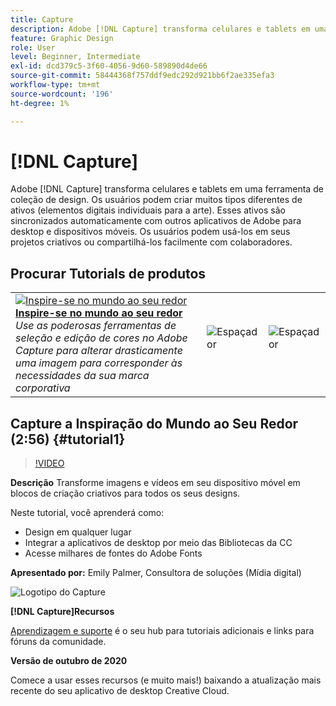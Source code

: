 ```yaml
---
title: Capture
description: Adobe [!DNL Capture] transforma celulares e tablets em uma ferramenta de coleção de design
feature: Graphic Design
role: User
level: Beginner, Intermediate
exl-id: dcd379c5-3f60-4056-9d60-589890d4de66
source-git-commit: 58444368f757ddf9edc292d921bb6f2ae335efa3
workflow-type: tm+mt
source-wordcount: '196'
ht-degree: 1%

---
```


# [!DNL Capture]

Adobe [!DNL Capture] transforma celulares e tablets em uma ferramenta de coleção de design. Os usuários podem criar muitos tipos diferentes de ativos (elementos digitais individuais para a arte).   Esses ativos são sincronizados automaticamente com outros aplicativos de Adobe para desktop e dispositivos móveis. Os usuários podem usá-los em seus projetos criativos ou compartilhá-los facilmente com colaboradores.

## Procurar Tutorials de produtos

<table style="table-layout:fixed">
<tr>
 <td>
   <a href="capture.md#tutorial1">
      <img alt="Inspire-se no mundo ao seu redor" src="../assets/capture_palmer_thumbnail.jpg" />
   </a>
    <div>
   <a href="capture.md#tutorial1"><strong>Inspire-se no mundo ao seu redor</strong></a>
    </div>
    <em>Use as poderosas ferramentas de seleção e edição de cores no Adobe Capture para alterar drasticamente uma imagem para corresponder às necessidades da sua marca corporativa</em>
    <br>
  </td>
  <td>
    <img alt="Espaçador" src="../assets/Whitespacer.png" />
    <div>
    <br>
  </td>
  <td>
    <img alt="Espaçador" src="../assets/Whitespacer.png" />
    <div>
    <br>
  </td>
</tr>
</table>

## Capture a Inspiração do Mundo ao Seu Redor (2:56) {#tutorial1}

>[!VIDEO](https://video.tv.adobe.com/v/326825?hidetitle=true)

**Descrição**
Transforme imagens e vídeos em seu dispositivo móvel em blocos de criação criativos para todos os seus designs.

Neste tutorial, você aprenderá como:
* Design em qualquer lugar
* Integrar a aplicativos de desktop por meio das Bibliotecas da CC
* Acesse milhares de fontes do Adobe Fonts

**Apresentado por:**
Emily Palmer, Consultora de soluções (Mídia digital)

![Logotipo do Capture](../assets/ca_appicon_96.png)

**[!DNL Capture]Recursos**

[Aprendizagem e suporte](https://helpx.adobe.com/mobile-apps/help/capture-faq.html) é o seu hub para tutoriais adicionais e links para fóruns da comunidade.

**Versão de outubro de 2020**

Comece a usar esses recursos (e muito mais!) baixando a atualização mais recente do seu aplicativo de desktop Creative Cloud.
